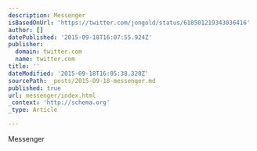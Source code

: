 ```yaml
---
description: Messenger
isBasedOnUrl: 'https://twitter.com/jongold/status/618501219343036416'
author: []
datePublished: '2015-09-18T16:07:55.924Z'
publisher:
  domain: twitter.com
  name: twitter.com
title: ''
dateModified: '2015-09-18T16:05:38.328Z'
sourcePath: _posts/2015-09-18-messenger.md
published: true
url: messenger/index.html
_context: 'http://schema.org'
_type: Article

---
```

Messenger